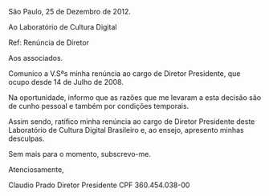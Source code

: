 São Paulo, 25 de Dezembro de 2012.

Ao Laboratório de Cultura Digital


Ref: Renúncia de Diretor


Aos associados.

Comunico a V.Sªs minha renúncia ao cargo de Diretor Presidente, que ocupo desde 14 de Julho de 2008.

Na oportunidade, informo que as razões que me levaram a esta decisão são de cunho pessoal e também por condições temporais.

Assim sendo, ratifico minha renúncia ao cargo de Diretor Presidente deste Laboratório de Cultura Digital Brasileiro e, ao ensejo, apresento minhas desculpas.


Sem mais para o momento, subscrevo-me.


Atenciosamente,


Claudio Prado
Diretor Presidente
CPF 360.454.038-00
